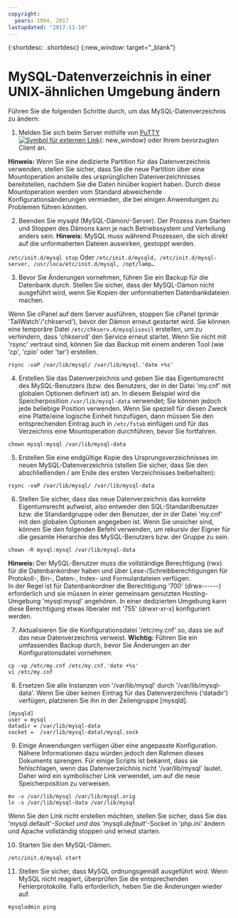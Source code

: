 ```yaml
---
copyright:
  years: 1994, 2017
lastupdated: "2017-11-10"
---
```


{:shortdesc: .shortdesc}
{:new_window: target="_blank"}

# MySQL-Datenverzeichnis in einer UNIX-ähnlichen Umgebung ändern

Führen Sie die folgenden Schritte durch, um das MySQL-Datenverzeichnis zu ändern:

1. Melden Sie sich beim Server mithilfe von [PuTTY ![Symbol für externen Link](../../icons/launch-glyph.svg "Symbol für externen Link")](http://www.chiark.greenend.org.uk/~sgtatham/putty/download.html){: new_window} oder Ihrem bevorzugten Client an.

  **Hinweis:** Wenn Sie eine dedizierte Partition für das Datenverzeichnis verwenden, stellen Sie sicher, dass Sie die neue Partition über eine Mountoperation anstelle des ursprünglichen Datenverzeichnisses bereitstellen, nachdem Sie die Daten hinüber kopiert haben. Durch diese Mountoperation werden vom Standard abweichende Konfigurationsänderungen vermieden, die bei einigen Anwendungen zu Problemen führen könnten.

2. Beenden Sie mysqld (MySQL-Dämon/-Server). Der Prozess zum Starten und Stoppen des Dämons kann je nach Betriebssystem und Verteilung anders sein.
  **Hinweis:** MySQL muss während Prozessen, die sich direkt auf die unformatierten Dateien auswirken, gestoppt werden.

  `/etc/init.d/mysql stop`
  Oder
  `/etc/init.d/mysqld, /etc/init.d/mysql-server, /usr/loca/etc/init.d/mysql, /opt/lamp…`

3. Bevor Sie Änderungen vornehmen, führen Sie ein Backup für die Datenbank durch. Stellen Sie sicher, dass der MySQL-Dämon nicht ausgeführt wird, wenn Sie Kopien der unformatierten Datenbankdateien machen. <!--(or be good at flushing and locking)-->

  Wenn Sie cPanel auf dem Server ausführen, stoppen Sie cPanel (primär 'TailWatch'/'chkservd'), bevor der Dämon erneut gestartet wird. Sie können eine temporäre Datei `/etc/chkserv.d/mysqlisevil` erstellen, um zu verhindern, dass 'chkservd' den Service erneut startet. Wenn Sie nicht mit 'rsync' vertraut sind, können Sie das Backup mit einem anderen Tool (wie 'cp', 'cpio' oder 'tar') erstellen.

  `rsync -vaP /var/lib/mysql/ /var/lib/mysql.'date +%s'`

4. Erstellen Sie das Datenverzeichnis und geben Sie das Eigentumsrecht des MySQL-Benutzers (bzw. des Benutzers, der in der Datei 'my.cnf' mit globalen Optionen definiert ist) an. In diesem Beispiel wird die Speicherposition `/var/lib/mysql-data` verwendet; Sie können jedoch jede beliebige Position verwenden. Wenn Sie speziell für diesen Zweck eine Platte/eine logische Einheit hinzufügen, dann müssen Sie den entsprechenden Eintrag auch in `/etc/fstab` einfügen und für das Verzeichnis eine Mountoperation durchführen, bevor Sie fortfahren.

  `chown mysql:mysql /var/lib/mysql-data`

5. Erstellen Sie eine endgültige Kopie des Ursprungsverzeichnisses im neuen MySQL-Datenverzeichnis (stellen Sie sicher, dass Sie den abschließenden / am Ende des ersten Verzeichnisses beibehalten):

  `rsync -vaP /var/lib/mysql/ /var/lib/mysql-data`

6. Stellen Sie sicher, dass das neue Datenverzeichnis das korrekte Eigentumsrecht aufweist, also entweder den SQL-Standardbenutzer bzw. die Standardgruppe oder den Benutzer, der in der Datei 'my.cnf' mit den globalen Optionen angegeben ist. Wenn Sie unsicher sind, können Sie den folgenden Befehl verwenden, um rekursiv der Eigner für die gesamte Hierarchie des MySQL-Benutzers bzw. der Gruppe zu sein.

  `chown -R mysql:mysql /var/lib/mysql-data`

  **Hinweis:** Der MySQL-Benutzer muss die vollständige Berechtigung (rwx) für die Datenbankordner haben und über Lese-/Schreibberechtigungen für Protokoll-, Bin-, Daten-, Index- und Formulardateien verfügen.<br/>
In der Regel ist für Datenbankordner die Berechtigung '700' (drwx------) erforderlich und sie müssen in einer gemeinsam genutzten Hosting-Umgebung 'mysql:mysql' angehören. In einer dedizierten Umgebung kann diese Berechtigung etwas liberaler mit '755' (drwxr-xr-x) konfiguriert werden.

7. Aktualisieren Sie die Konfigurationsdatei '/etc/my.cnf' so, dass sie auf das neue Datenverzeichnis verweist.
  **Wichtig:** Führen Sie ein umfassendes Backup durch, bevor Sie Änderungen an der Konfigurationsdatei vornehmen.

  `cp -vp /etc/my.cnf /etc/my.cnf.'date +%s'`<br/>
  `vi /etc/my.cnf`

8. Ersetzen Sie alle Instanzen von '/var/lib/mysql' durch '/var/lib/mysql-data'. Wenn Sie über keinen Eintrag für das Datenverzeichnis ('datadir') verfügen, platzieren Sie ihn in der Zeilengruppe [mysqld].

  `[mysqld]`<br/>
  `user = mysql`<br/>
  `datadir = /var/lib/mysql-data`<br/>
  `socket =  /var/lib/mysql-datal/mysql.sock`<br/>

9. Einige Anwendungen verfügen über eine angepasste Konfiguration. Nähere Informationen dazu würden jedoch den Rahmen dieses Dokuments sprengen. Für einige Scripts ist bekannt, dass sie fehlschlagen, wenn das Datenverzeichnis nicht '/var/lib/mysql' lautet. Daher wird ein symbolischer Link verwendet, um auf die neue Speicherposition zu verweisen. <!--(first, moving the old data directory out of the way)-->

  `mv -v /var/lib/mysql /var/lib/mysql.orig`<br/>
  `ln -s /var/lib/mysql-data /var/lib/mysql`<br/>

  Wenn Sie den Link nicht erstellen möchten, stellen Sie sicher, dass Sie das 'mysql.default'_-Socket und das 'mysqli.default'_-Socket in 'php.ini' ändern und Apache vollständig stoppen und erneut starten.

10. Starten Sie den MySQL-Dämen.

  `/etc/init.d/mysql start`

11. Stellen Sie sicher, dass MySQL ordnungsgemäß ausgeführt wird. Wenn MySQL nicht reagiert, überprüfen Sie die entsprechenden Fehlerprotokolle. Falls erforderlich, heben Sie die Änderungen wieder auf.

  `mysqladmin ping`
